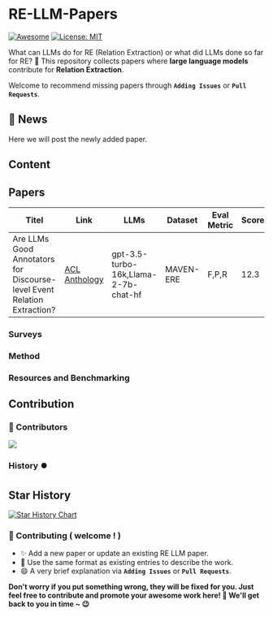 # RE-LLM-Papers

[![Awesome](https://awesome.re/badge.svg)](https://github.com/manzoorali29/RE-LLM-Papers/) 
[![License: MIT](https://img.shields.io/badge/License-MIT-green.svg)](https://github.com/manzoorali29/RE-LLM-Papers/blob/main/LICENSE)
 

What can LLMs do for RE (Relation Extraction) or what did LLMs done so far for RE?
🙌 This repository collects papers where **large language models** contribute for **Relation Extraction**.

Welcome to recommend missing papers through **`Adding Issues`** or **`Pull Requests`**. 

<!-- Details of the summary and classification of papers are shown in [wiki](https://github.com/manzoorali29/RE-LLM-Papers/wiki). -->

## 🔔 News
Here we will post the newly added paper.

<!--
*Todo:*
1. - [ ] `Classification of papers`
2. - [ ] `Link to Code if available`
3. - [ ] `Tables that shows state-of-the-art for RE type and also for RE dataset`
4. - [ ] `Will post open questions asked by authors for future directions`
5. - [ ] `Will update Contents`
-->
   
## Content

##  Papers
| Titel            | Link    | LLMs | Dataset | Eval Metric | Score | Year | Conf/Jrnl/Arcive | 
|-----------------------------------------------------------------------|------------------------------------------------------------------|--------------------------------------|----------|-------|------|-----|-----|
|Are LLMs Good Annotators for Discourse-level Event Relation Extraction?| [ACL Anthology](https://aclanthology.org/2024.findings-emnlp.1/) | gpt-3.5-turbo-16k,Llama-2-7b-chat-hf |MAVEN-ERE | F,P,R | 12.3 | 2024| EMNLP| 


### Surveys


### Method

### Resources and Benchmarking



## Contribution
### 👥 Contributors

<a href="https://github.com/manzoorali29/RE-LLM-Papers/graphs/contributors">
  <img src="https://contrib.rocks/image?repo=manzoorali29/RE-LLM-Papers" />
</a>

### History ⏺️
## Star History

[![Star History Chart](https://api.star-history.com/svg?repos=manzoorali29/RE-LLM-Papers&type=Date)](https://star-history.com/#manzoorali29/RE-LLM-Papers&Date)

### 🎉 Contributing ( welcome ! )

- ✨ Add a new paper or update an existing RE LLM paper.
- 🧐 Use the same format as existing entries to describe the work.
- 😄 A very brief explanation via **`Adding Issues`** or **`Pull Requests`**.

**Don't worry if you put something wrong, they will be fixed for you. Just feel free to contribute and promote your awesome work here! 🤩 We'll get back to you in time ~ 😉**


